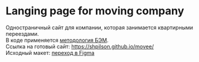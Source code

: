 # Langing page for moving company
Одностраничный сайт для компании, которая занимается квартирными переездами.  
В коде применяется [методология БЭМ](https://ru.bem.info/ "методология БЭМ").  
Ссылка на готовый сайт: https://shpilson.github.io/movee/  
Исходный макет: [переход в Figma](https://www.figma.com/file/RmBYDxUa2TzTecFyXjwhcH/Maket-for-practice-Copy?node-id=0%3A1 "Макет в Figma")
